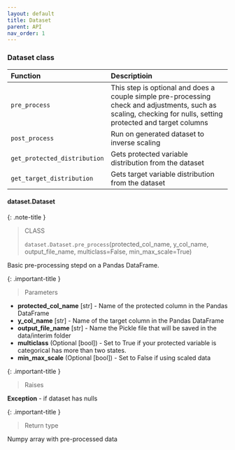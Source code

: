 ```yaml
---
layout: default
title: Dataset
parent: API
nav_order: 1
---
```


### Dataset class

| Function     | Descriptioin      |
|:-------------|:------------------|
| `pre_process`| This step is optional and does a couple simple pre-processing check and adjustments, such as scaling, checking for nulls, setting protected and target columns |
| `post_process` | Run on generated dataset to inverse scaling |
| `get_protected_distribution`           | Gets protected variable distribution from the dataset |
| `get_target_distribution`           | Gets target variable distribution from the dataset |


#### dataset.Dataset
{: .note-title }
> CLASS
>
> `dataset.Dataset.pre_process`(protected_col_name, y_col_name, output_file_name, multiclass=False, min_max_scale=True)

Basic pre-processing stepd on a Pandas DataFrame.

{: .important-title }
> Parameters

- **protected_col_name** [str] - Name of the protected column in the Pandas DataFrame
- **y_col_name** [str] - Name of the target column in the Pandas DataFrame
- **output_file_name** [str] - Name the Pickle file that will be saved in the data/interim folder
- **multiclass** (Optional [bool]) - Set to True if your protected variable is categorical has more than two states.
- **min_max_scale** (Optional [bool]) - Set to False if using scaled data

{: .important-title }
> Raises

**Exception** - if dataset has nulls

{: .important-title }
> Return type

Numpy array with pre-processed data